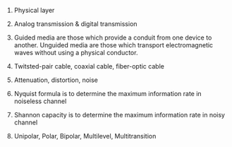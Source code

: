1. Physical layer

2. Analog transmission & digital transmission

3. Guided media are those which provide a conduit from one device to another. Unguided media are those which transport electromagnetic waves  without using a physical conductor.

4. Twitsted-pair cable, coaxial cable, fiber-optic cable

5. Attenuation, distortion, noise

6. Nyquist formula is to determine the maximum information rate in noiseless channel

7. Shannon capacity is to determine the maximum information rate in noisy channel

8. Unipolar, Polar, Bipolar, Multilevel, Multitransition
